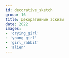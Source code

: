 ```yaml
---
id: decorative_sketch
group: 16
title: Декоративные эскизы
date: 2022
images:
- 'crying_girl'
- 'young_girl'
- 'girl_rabbit'
- 'alien'
---
```

